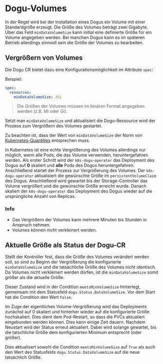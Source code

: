 # Dogu-Volumes

In der Regel wird bei der Installation eines Dogus ein Volume mit einer Standardgröße erzeugt.
Die Größe des Volumes beträgt zwei Gigabyte. Über das Feld `minDataVolumeSize` kann initial eine definierte Größe
für ein Volume angegeben werden. Bei manchen Dogus kann es im späteren Betrieb allerdings sinnvoll sein
die Größe der Volumes zu bearbeiten.

## Vergrößern von Volumes

Die Dogu CR bietet dazu eine Konfigurationsmöglichkeit im Attribute `spec`:

Beispiel:

```yaml
spec:
  resources:
    minDataVolumeSize: 2Gi
```

> Die Größen der Volumes müssen im binären Format angegeben werden (z.B. Mi oder Gi).

Setzt man `minDataVolumeSize` und aktualisiert die Dogu-Ressource wird der Prozess zum Vergrößern des Volumes gestartet.

Zu beachten ist, dass der Wert von `minDataVolumeSize` der Norm von 
[Kubernetes-Quantities](https://kubernetes.io/docs/reference/kubernetes-api/common-definitions/quantity/) entsprechen 
muss.

In Kubernetes ist eine echte Vergrößerung des Volumes allerdings nur möglich, wenn alle Pods, die das Volume verwenden,
heruntergefahren werden. Als erster Schritt wird der `k8s-dogu-operator` das Deployment des Dogus auf **0** skaliert und
**alle** Pods des Dogus heruntergefahren. Anschließend startet der Prozess zur Vergrößerung des Volumes.
Der `k8s-dogu-operator` aktualisiert die gewünschte Größe im `persistentVolumeClaim` des Dogus. Anschließend wird
gewartet bis der Storage-Controller das Volume vergrößert und die gewünschte Größe erreicht wurde. Danach skaliert
der `k8s-dogu-operator` das Deployment des Dogus wieder auf die ursprüngliche Anzahl von Replicas.

### Info
- Das Vergrößern der Volumes kann mehrere Minuten bis Stunden in Anspruch nehmen.
- Volumes können nicht verkleinert werden.

## Aktuelle Größe als Status der Dogu-CR

Stellt der Kontroller fest, dass die Größe des Volumes verändert werden soll, so sind zu Beginn der Vergrößerung die konfigurierte
`minDataVolumeSize` und die tatsächliche Größe des Volumes nicht identisch. Da Volumes nicht verkleinert werden dürfen, ist die `minDataVolumeSize` 
somit größer als die aktuelle Größe.

Dieser Zustand wird in der Condition `meetsMinVolumeSize` hinterlegt, gemeinsam mit dem Statusfeld `dogu.Status.DataVolumeSize`.
Vor dem Start hat die Condition den Wert `False`.

Im Zuge der eigentlichen Volume-Vergrößerung wird das Deployments zunächst auf 0 skaliert und hinterher wieder auf die konfigurierte Größe hochskaliert.
Dies dient dem Pod-Restart, so dass die PVCs aktualiert eingebunden werden können. Dies kann einige Zeit dauern. 
Nachdem Neustart wird der Status erneut aktualiert. Dabei wird solange gewartet, bis die tatschliche Größe dem konfigurierten Minimum entsprecht (oder größer).

Dies aktualisert sowohl die Condition `meetsMinVolumeSize` auf `True` als auch den Wert des Statusfelds `dogu.Status.DataVolumeSize` 
auf die neue tatsächlich Größe.